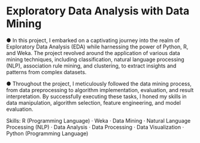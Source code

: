 # Exploratory Data Analysis with Data Mining

● In this project, I embarked on a captivating journey into the realm of Exploratory Data Analysis (EDA) while harnessing the power of Python, R, and Weka. The project revolved around the application of various data mining techniques, including classification, natural language processing (NLP), association rule mining, and clustering, to extract insights and patterns from complex datasets.

● Throughout the project, I meticulously followed the data mining process, from data preprocessing to algorithm implementation, evaluation, and result interpretation. By successfully executing these tasks, I honed my skills in data manipulation, algorithm selection, feature engineering, and model evaluation.

Skills: R (Programming Language) · Weka · Data Mining · Natural Language Processing (NLP) · Data Analysis · Data Processing · Data Visualization · Python (Programming Language) 
